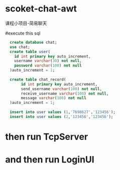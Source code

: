 # scoket-chat-awt
课程小项目-简易聊天

#execute this sql
```sql
  create database chat;
  use chat;
  create table user(
    id int primary key auto_increment,
    username varchar(30) not null,
    password varchar(100) not null
  )auto_increment = 1;
  
  create table chat_record(
       id int primary key auto_increment,
       send_username varchar(100) not null,
       receive_username varchar(100) not null,
       message varchar(100) not null
  )auto_increment = 1;
  
  insert into user values (1,'7698627','123456');
  insert into user values (2,'123456','123456');
```

# then run TcpServer
# and then run LoginUI
